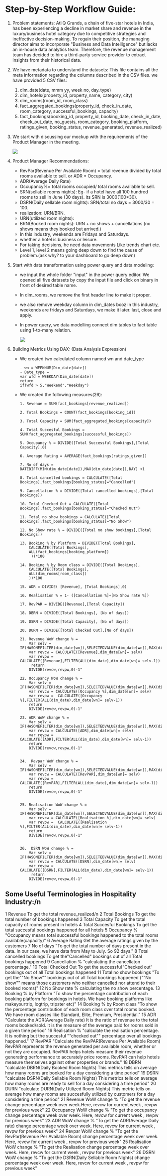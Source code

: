 # Step-by-Step Workflow Guide:

1. Problem statements: AtliQ Grands, a chain of five-star hotels in India, has been experiencing a decline in market share and revenue in the luxury/business hotel category due to competitive strategies and ineffective decision-making. To regain their position, the managing director aims to incorporate "Business and Data Intelligence" but lacks an in-house data analytics team. Therefore, the revenue management team has decided to hire a third-party service provider to extract insights from their historical data.


2. We have metadata to understand the datasets:
    This file contains all the meta information regarding the columns described in the CSV files. we have provided 5 CSV files:
    1. dim_date(date, mmm yy, week no, day_type)
    2. dim_hotels(property_id, property_name, category, city)
    3. dim_rooms(room_id, room_class)
    4. fact_aggregated_bookings(property_id, check_in_date, room_category, successful_bookings, capacity)
    5. fact_bookings(booking_id, property_id, booking_date, check_in_date, check_out_date, no_guests, room_category, booking_platform, ratings_given, booking_status, revenue_generated, revenue_realized)

3. We start with discussing our mockup with the requirements of the Product Manager in the meeting.

   <img src="https://github.com/prashantsingh8962/Hospitality_Data_Analysis/blob/main/Resources/mock%20up%20dashboard_atliq%20grands.png" class="center">

4. Product Manager Recommendations:
      - RevPar(Revenue Per Available Room) = total revenue divided by total rooms available to sell. or ADR * Occupancy.
      - ADR(Average Daily Rate)
      - Occupancy%= total rooms occupied/ total rooms available to sell.
      - SRN(sellable rooms nights): Eg- if a hotel have all 100 hundred rooms to sell in June (30 days). its SRN is 3000(100*30).
      - DSRN(Daily sellable room nights): SRN/total no days = 3000/30 = 100.
      - realization: URN/BRN.
      - URN(utilized room nights):
      - BRN(Booked room nights): URN + no shows + cancellations                 (no shows means they booked but arrived.)
      - In this industry, weekends are Fridays  and Saturdays.
      - whether a hotel is business or leisure.
      - For taking decisions, he need data movements Like trends chart etc.
      - Level 1, level 2 means going deep down to find the cause of problem.(ask why? to your dashboard to go deep down)

5. Start with data transformation using power query and data modeling:
      - we input the whole folder "input" in the power query editor. We opened all five datasets by copy the input file and click on binary in front of desired table name.
      - In dim_rooms, we remove the first header line to make it proper.
      -  we also remove weekday column in dim_dates bcoz in this industry, weekends are fridays and Saturdays, we make it later. last, close and apply.
      -  In power query, we data modelling connect dim tables to fact table using 1-to-many relation.
  
          <img src="https://github.com/prashantsingh8962/Hospitality_Data_Analysis/blob/main/Resources/Data%20Modelling.png" class="center">
 
 6. Building Metrics Using DAX: (Data Analysis Expression)
       - We created two calculated column named wn and date_type
   
             - wn = WEEKNUM(Dim_date[date])
             - Date_type = 
             var wfd = WEEKDAY(Dim_date[date])
             return 
             if(wfd > 5,"Weekend","Weekday")

       - We created the following measures(26):

             1. Revenue = SUM(fact_bookings[revenue_realized])
         
             2. Total Bookings = COUNT(fact_bookings[booking_id])
         
             3. Total Capacity = SUM(fact_aggregated_bookings[capacity])
         
             4. Total Succesful Bookings = SUM(fact_aggregated_bookings[successful_bookings])
         
             5. Occupancy % = DIVIDE([Total Successful Bookings],[Total Capacity],0)
         
             6. Average Rating = AVERAGE(fact_bookings[ratings_given])
         
             7. No of days = DATEDIFF(MIN(dim_date[date]),MAX(dim_date[date]),DAY) +1
         
             8. Total cancelled bookings = CALCULATE([Total Bookings],fact_bookings[booking_status]="Cancelled")
         
             9. Cancellation % = DIVIDE([Total cancelled bookings],[Total Bookings])
         
             10. Total Checked Out = CALCULATE([Total Bookings],fact_bookings[booking_status]="Checked Out")
         
             11. Total no show bookings = CALCULATE([Total Bookings],fact_bookings[booking_status]="No Show")
         
             12. No Show rate % = DIVIDE([Total no show bookings],[Total Bookings])
         
             13. Booking % by Platform = DIVIDE([Total Bookings],
                 CALCULATE([Total Bookings], 
                 ALL(fact_bookings[booking_platform])
                  ))*100
         
             14. Booking % by Room class = DIVIDE([Total Bookings],
                 CALCULATE([Total Bookings], 
                 ALL(dim_rooms[room_class])
                 ))*100
         
             15. ADR = DIVIDE( [Revenue], [Total Bookings],0)
         
             16. Realisation % = 1- ([Cancellation %]+[No Show rate %])
         
             17. RevPAR = DIVIDE([Revenue],[Total Capacity])
         
             18. DBRN = DIVIDE([Total Bookings], [No of days])
         
             19. DSRN = DIVIDE([Total Capacity], [No of days])
         
             20. DURN = DIVIDE([Total Checked Out],[No of days])

             21. Revenue WoW change % = 
                 Var selv = IF(HASONEFILTER(dim_date[wn]),SELECTEDVALUE(dim_date[wn]),MAX(dim_date[wn]))
                 var revcw = CALCULATE([Revenue],dim_date[wn]= selv)
                 var revpw =  CALCULATE([Revenue],FILTER(ALL(dim_date),dim_date[wn]= selv-1))
                  return
                 DIVIDE(revcw,revpw,0)-1"

             22. Occupancy WoW change % = 
                 Var selv = IF(HASONEFILTER(dim_date[wn]),SELECTEDVALUE(dim_date[wn]),MAX(dim_date[wn]))
                 var revcw = CALCULATE([Occupancy %],dim_date[wn]= selv)
                 var revpw =  CALCULATE([Occupancy %],FILTER(ALL(dim_date),dim_date[wn]= selv-1))
                 return
                 DIVIDE(revcw,revpw,0)-1"

             23. ADR WoW change % = 
                 Var selv = IF(HASONEFILTER(dim_date[wn]),SELECTEDVALUE(dim_date[wn]),MAX(dim_date[wn]))
                 var revcw = CALCULATE([ADR],dim_date[wn]= selv)
                 var revpw =  CALCULATE([ADR],FILTER(ALL(dim_date),dim_date[wn]= selv-1))
                 return
                 DIVIDE(revcw,revpw,0)-1"


             24.  Revpar WoW change % = 
                 Var selv = IF(HASONEFILTER(dim_date[wn]),SELECTEDVALUE(dim_date[wn]),MAX(dim_date[wn]))
                 var revcw = CALCULATE([RevPAR],dim_date[wn]= selv)
                 var revpw =  CALCULATE([RevPAR],FILTER(ALL(dim_date),dim_date[wn]= selv-1))
                 return
                 DIVIDE(revcw,revpw,0)-1"
   
         
             25. Realisation WoW change % = 
                 Var selv = IF(HASONEFILTER(dim_date[wn]),SELECTEDVALUE(dim_date[wn]),MAX(dim_date[wn]))
                 var revcw = CALCULATE([Realisation %],dim_date[wn]= selv)
                 var revpw =  CALCULATE([Realisation %],FILTER(ALL(dim_date),dim_date[wn]= selv-1))
                 return
                 DIVIDE(revcw,revpw,0)-1"


             26.  DSRN WoW change % = 
                 Var selv = IF(HASONEFILTER(dim_date[wn]),SELECTEDVALUE(dim_date[wn]),MAX(dim_date[wn]))
                 var revcw = CALCULATE([DSRN],dim_date[wn]= selv)
                 var revpw =  CALCULATE([DSRN],FILTER(ALL(dim_date),dim_date[wn]= selv-1))
                  return
                 DIVIDE(revcw,revpw,0)-1"


 ## Some Useful Terminologies in Hospitality Industry:/n
1	Revenue	To get the total revenue_realized/n
2	Total Bookings	To get the total number of bookings happened
3	Total Capacity	To get the total capacity of rooms present in hotels
4	Total Succesful Bookings	To get the total succesful bookings happened for all hotels
5	Occupancy %	"Occupancy means total successful bookings happened to the 
total rooms available(capacity)"
6	Average Rating	Get the average ratings given by the customers
7	No of days	"To get the total number of days present in the data. In our case, we have data from May to July. So 92 days."
8	Total cancelled bookings	To get the"Cancelled" bookings out of all Total bookings happened
9	Cancellation %	"calculating the cancellaton percentage."
10	Total Checked Out	To get the successful 'Checked out' bookings out of all Total bookings happened
11	Total no show bookings	"To get the""No Show"" bookings out of all Total bookings happened (""No show"" means those customers who neither cancelled nor attend to their booked rooms)"
12	No Show rate %	calculating the no show percentage.
13	Booking % by Platform	"To show the percentage contribution of each booking platform for bookings in hotels. We have booking platforms like makeyourtrip, logtrip, tripster etc)"
14	Booking % by Room class	"To show the percentage contribution of each room class over total rooms booked. We have room classes like Standard, Elite, Premium, Presidential."
15	ADR 	"Calculate the ADR(Average Daily rate) It is the ratio of revenue to the total rooms booked/sold. It is the measure of the average paid for rooms sold in a given time period"
16	Realisation %	"calculate  the realisation percentage. It is nothing but the succesful ""checked out"" percentage over all bookings happened."
17	RevPAR	"Calculate the RevPAR(Revenue Per Available Room) RevPAR represents the revenue generated per available room, whether or not they are occupied. RevPAR helps hotels measure their revenue generating performance to accurately price rooms. RevPAR can help hotels measure themselves against other properties or brands."
18	DBRN	"calculate DBRN(Daily Booked Room Nights) This metrics tells on average how many rooms are booked for a day considering a time period"
19	DSRN 	"calculate DSRN(Daily Sellable Room Nights) This metrics tells on average how many rooms are ready to sell for a day considering a time period"
20	DURN	"calculate DURN(Daily Utilized Room Nights) This metric tells on average how many rooms are succesfully utilized by customers for a day considering a time period"
21	Revenue WoW change %	"To get the revenue change percentage week over week.Here, revcw  for current week , revpw for previous week"
22	Occupancy WoW change %	"To get the occupancy change percentage week over week. Here, revcw  for current week , revpw for previous week"
23	ADR WoW change %	"To get the ADR(Average Daily rate) change percentage week over week. Here, revcw  for current week , revpw for previous week"
24	Revpar WoW change %	"To get the RevPar(Revenue Per Available Room) change percentage week over week. Here, revcw  for current week , revpw for previous week"
25	Realisation WoW change %	"To get the Realisation change percentage week over week. Here, revcw  for current week , revpw for previous week"
26	DSRN WoW change %	"To get the DSRN(Daily Sellable Room Nights) change percentage week over week. Here, revcw  for current week , revpw for previous week"
